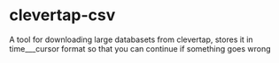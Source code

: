 # clevertap-csv
A tool for downloading large databasets from clevertap, stores it in time___cursor format so that you can continue if something goes wrong
